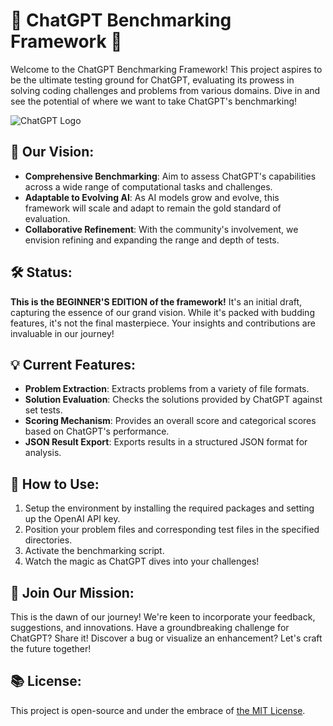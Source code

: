 # 🚀 ChatGPT Benchmarking Framework 🚀

Welcome to the ChatGPT Benchmarking Framework! This project aspires to be the ultimate testing ground for ChatGPT, evaluating its prowess in solving coding challenges and problems from various domains. Dive in and see the potential of where we want to take ChatGPT's benchmarking!

![ChatGPT Logo](link_to_logo_image)

## 🌟 Our Vision:

- **Comprehensive Benchmarking**: Aim to assess ChatGPT's capabilities across a wide range of computational tasks and challenges.
- **Adaptable to Evolving AI**: As AI models grow and evolve, this framework will scale and adapt to remain the gold standard of evaluation.
- **Collaborative Refinement**: With the community's involvement, we envision refining and expanding the range and depth of tests.

## 🛠️ Status:

**This is the BEGINNER'S EDITION of the framework!** It's an initial draft, capturing the essence of our grand vision. While it's packed with budding features, it's not the final masterpiece. Your insights and contributions are invaluable in our journey!

## 💡 Current Features:

- **Problem Extraction**: Extracts problems from a variety of file formats.
- **Solution Evaluation**: Checks the solutions provided by ChatGPT against set tests.
- **Scoring Mechanism**: Provides an overall score and categorical scores based on ChatGPT's performance.
- **JSON Result Export**: Exports results in a structured JSON format for analysis.

## 📖 How to Use:

1. Setup the environment by installing the required packages and setting up the OpenAI API key.
2. Position your problem files and corresponding test files in the specified directories.
3. Activate the benchmarking script.
4. Watch the magic as ChatGPT dives into your challenges!

## 📢 Join Our Mission:

This is the dawn of our journey! We're keen to incorporate your feedback, suggestions, and innovations. Have a groundbreaking challenge for ChatGPT? Share it! Discover a bug or visualize an enhancement? Let's craft the future together!

## 📚 License:

This project is open-source and under the embrace of [the MIT License](LICENSE).
